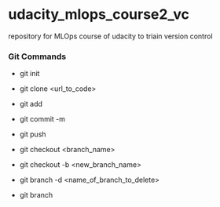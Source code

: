 # udacity_mlops_course2_vc
repository for MLOps course of udacity to triain version control


### Git Commands
- git init

- git clone <url_to_code>

- git add

- git commit -m 

- git push

- git checkout <branch_name>

- git checkout -b <new_branch_name>

- git branch -d <name_of_branch_to_delete>

- git branch